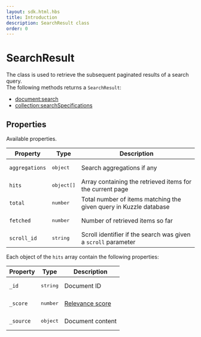 ```yaml
---
layout: sdk.html.hbs
title: Introduction
description: SearchResult class
order: 0
---
```


# SearchResult

The class is used to retrieve the subsequent paginated results of a search query.  
The following methods returns a `SearchResult`:

- [document:search](/sdk-reference/js/6/document/search)
- [collection:searchSpecifications](/sdk-reference/js/6/collection/search-specifications)

## Properties

Available properties.

| Property       | Type                | Description                                                       |
| -------------- | ------------------- | ----------------------------------------------------------------- |
| `aggregations` | <pre>object</pre>   | Search aggregations if any                                        |
| `hits`         | <pre>object[]</pre> | Array containing the retrieved items for the current page         |
| `total`        | <pre>number</pre>   | Total number of items matching the given query in Kuzzle database |
| `fetched`      | <pre>number</pre>   | Number of retrieved items so far                                  |
| `scroll_id`    | <pre>string</pre>   | Scroll identifier if the search was given a `scroll` parameter    |

Each object of the `hits` array contain the following properties:

| Property  | Type              | Description                                                                                         |
| --------- | ----------------- | --------------------------------------------------------------------------------------------------- |
| `_id`     | <pre>string</pre> | Document ID                                                                                         |
| `_score`  | <pre>number</pre> | [Relevance score](https://www.elastic.co/guide/en/elasticsearch/guide/current/relevance-intro.html) |
| `_source` | <pre>object</pre> | Document content                                                                                    |
